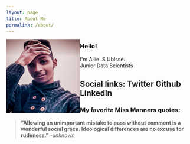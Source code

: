 ```yaml
---
layout: page
title: About Me
permalink: /about/
---
```


<img align="left" width="200" height="200" src="https://github.com/AllieUbisse/Infinite-Impact-insights/blob/master/images/Allie-github-blog-profile.jpeg">

### Hello!

I'm Allie .S Ubisse. <br/>
Junior Data Scientists <br/>

Social links:
Twitter
Github
LinkedIn
---


### My favorite Miss Manners quotes:
> **“**Allowing an unimportant mistake to pass without comment is a wonderful social grace. Ideological differences are no excuse for rudeness.**”** *-unknown*
